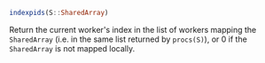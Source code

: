 ```julia
indexpids(S::SharedArray)
```

Return the current worker's index in the list of workers mapping the `SharedArray` (i.e. in the same list returned by `procs(S)`), or 0 if the `SharedArray` is not mapped locally.
